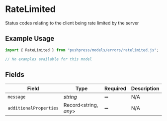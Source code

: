 # RateLimited

Status codes relating to the client being rate limited by the server

## Example Usage

```typescript
import { RateLimited } from "pushpress/models/errors/ratelimited.js";

// No examples available for this model
```

## Fields

| Field                  | Type                   | Required               | Description            |
| ---------------------- | ---------------------- | ---------------------- | ---------------------- |
| `message`              | *string*               | :heavy_minus_sign:     | N/A                    |
| `additionalProperties` | Record<string, *any*>  | :heavy_minus_sign:     | N/A                    |